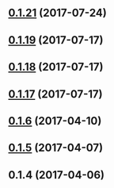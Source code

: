 <a name="0.1.21"></a>
## [0.1.21](https://github.com/Pearson-Higher-Ed/compare/v0.1.19...v0.1.21) (2017-07-24)



<a name="0.1.19"></a>
## [0.1.19](https://github.com/Pearson-Higher-Ed/compare/v0.1.18...v0.1.19) (2017-07-17)



<a name="0.1.18"></a>
## [0.1.18](https://github.com/Pearson-Higher-Ed/compare/v0.1.17...v0.1.18) (2017-07-17)



<a name="0.1.17"></a>
## [0.1.17](https://github.com/Pearson-Higher-Ed/compare/v0.1.6...v0.1.17) (2017-07-17)



<a name="0.1.6"></a>
## [0.1.6](https://github.com/Pearson-Higher-Ed/compare/v0.1.5...v0.1.6) (2017-04-10)



<a name="0.1.5"></a>
## [0.1.5](https://github.com/Pearson-Higher-Ed/compare/v0.1.4...v0.1.5) (2017-04-07)



<a name="0.1.4"></a>
## 0.1.4 (2017-04-06)



